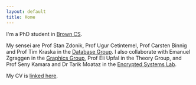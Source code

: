 ```yaml
---
layout: default
title: Home
---
```


I'm a PhD student in [Brown CS](http://cs.brown.edu).

My sensei are Prof Stan Zdonik, Prof Ugur Cetintemel, Prof Carsten Binnig and Prof Tim Kraska in the [Database Group](http://database.cs.brown.edu/). I also collaborate with Emanuel Zgraggen in the [Graphics Group](http://graphics.cs.brown.edu/research/), Prof Eli Upfal in the Theory Group, and Prof Seny Kamara and Dr Tarik Moataz in the [Encrypted Systems Lab](http://esl.cs.brown.edu/).

My CV is [linked here](http://zheguang.github.io/cv.pdf).

